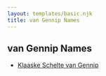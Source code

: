 ```yaml
---
layout: templates/basic.njk
title: van Gennip Names
---
```

## van Gennip Names
- [Klaaske Schelte van Gennip](/people/1/196672)